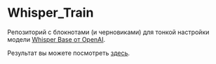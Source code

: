 # Whisper_Train
Репозиторий с блокнотами (и черновиками) для тонкой настройки модели [Whisper Base от OpenAI](https://huggingface.co/openai/whisper-base).

Результат вы можете посмотреть [здесь](https://huggingface.co/ElectricSecretAgent/whisper-base-fine_tuned-ru).
